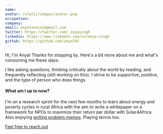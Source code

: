 ```yaml
---
name: 
avatar: /static/images/avatar.png
occupation:
company:
email: anyalovesai@gmail.com
twitter: https://twitter.com/_anyasingh
linkedin: https://www.linkedin.com/in/anya-singh
github: https://github.com/anya765
---
```


Hi, I'm Anya! Thanks for stopping by. Here's a bit more about me and what's consuming me these days:

I like asking questions, thinking critically about the world by reading, and frequently reflecting (still working on this). I strive to be supportive, positive, and the type of person who does things. 

<h4> What am I up to now? </h4>

I'm on a research sprint for the next few months to learn about energy and poverty cycles in rural Africa with the aim to write a whitepaper on a framework for NPOs to maximize their return per dollar with Solar4Africa. Also enjoying [writing problem memos](https://www.notion.so/anyasingh/Memo-Agricultural-food-waste-from-farms-in-rural-India-e18fa87799e2430886249d968dee2a72). Playing tennis too. 

[Feel free to reach out](mailto:anyalovesai@gmail.com)
